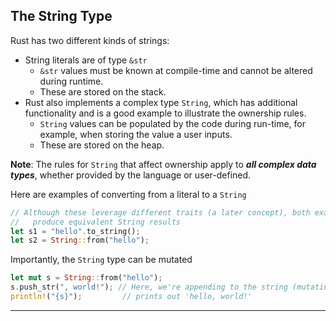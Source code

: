## The String Type ##

Rust has two different kinds of strings:

* String literals are of type ```&str```
    * ```&str``` values must be known at compile-time and cannot be altered 
      during runtime.
    * These are stored on the stack.
* Rust also implements a complex type ```String```, which has additional
  functionality and is a good example to illustrate the ownership rules.
    * ```String``` values can be populated by the code during run-time, for
      example, when storing the value a user inputs.
    * These are stored on the heap.

**Note**: The rules for ```String``` that affect ownership apply to ***all
          complex data types***, whether provided by the language or
          user-defined.

Here are examples of converting from a literal to a ```String```

```rust
// Although these leverage different traits (a later concept), both examples
//   produce equivalent String results
let s1 = "hello".to_string();
let s2 = String::from("hello");
```

Importantly, the ```String``` type can be mutated

```rust
let mut s = String::from("hello");
s.push_str(", world!"); // Here, we're appending to the string (mutating)
println!("{s}");         // prints out 'hello, world!'
```

---
